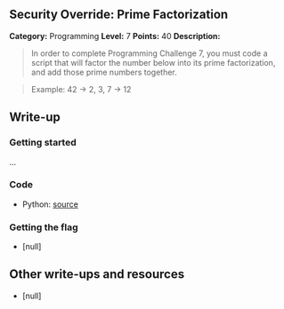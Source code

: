 ﻿## Security Override: Prime Factorization

**Category:** Programming
**Level:** 7 
**Points:** 40
**Description:**

>In order to complete Programming Challenge 7, you must code a script that will factor the number below into its prime factorization, and add those prime numbers together.

>Example: 42 -> 2, 3, 7 -> 12

## Write-up

### Getting started

...

### Code

* Python: [source](https://github.com/sft-hardwork/ACM/blob/master/security-override/level7/level7.py)

### Getting the flag

* [null]

## Other write-ups and resources

* [null]